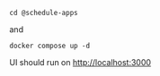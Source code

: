 ```
cd @schedule-apps
```
and 
```
docker compose up -d
```

UI should run on [http://localhost:3000](http://localhost:3000)
